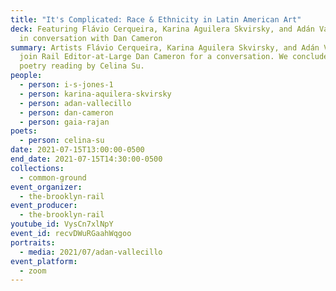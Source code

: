 ```yaml
---
title: "It's Complicated: Race & Ethnicity in Latin American Art"
deck: Featuring Flávio Cerqueira, Karina Aguilera Skvirsky, and Adán Vallecillo
  in conversation with Dan Cameron
summary: Artists Flávio Cerqueira, Karina Aguilera Skvirsky, and Adán Vallecillo
  join Rail Editor-at-Large Dan Cameron for a conversation. We conclude with a
  poetry reading by Celina Su.
people:
  - person: i-s-jones-1
  - person: karina-aquilera-skvirsky
  - person: adan-vallecillo
  - person: dan-cameron
  - person: gaia-rajan
poets:
  - person: celina-su
date: 2021-07-15T13:00:00-0500
end_date: 2021-07-15T14:30:00-0500
collections:
  - common-ground
event_organizer:
  - the-brooklyn-rail
event_producer:
  - the-brooklyn-rail
youtube_id: VysCn7xlNpY
event_id: recvDWuRGaahWqgoo
portraits:
  - media: 2021/07/adan-vallecillo
event_platform:
  - zoom
---
```

